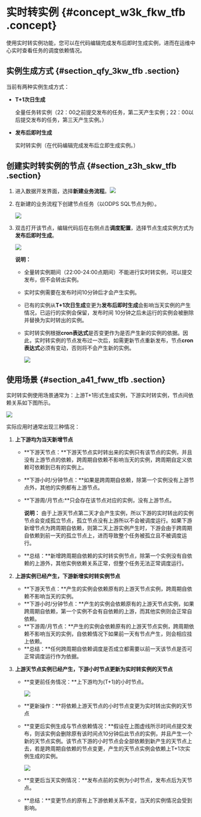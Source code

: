 # 实时转实例 {#concept_w3k_fkw_tfb .concept}

使用实时转实例功能，您可以在代码编辑完成发布后即时生成实例，进而在运维中心实时查看任务的调度依赖情况。

## 实例生成方式 {#section_qfy_3kw_tfb .section}

当前有两种实例生成方式：

-   **T+1次日生成**

    全量任务转实例（22：00之前提交发布的任务，第二天产生实例；22：00以后提交发布的任务，第三天产生实例。）

-   **发布后即时生成**

    实时转实例（在代码编辑完成发布后立即生成实例。）


## 创建实时转实例的节点 {#section_z3h_skw_tfb .section}

1.  进入数据开发界面，选择**新建业务流程**。![](http://static-aliyun-doc.oss-cn-hangzhou.aliyuncs.com/assets/img/62003/154202317431405_zh-CN.png)
2.  在新建的业务流程下创建节点任务（以ODPS SQL节点为例）。

    ![](http://static-aliyun-doc.oss-cn-hangzhou.aliyuncs.com/assets/img/62003/154202317431406_zh-CN.png)

3.  双击打开该节点，编辑代码后在右侧点击**调度配置**，选择节点生成实例方式为**发布后即时生成**。

    ![](http://static-aliyun-doc.oss-cn-hangzhou.aliyuncs.com/assets/img/62003/154202317431416_zh-CN.png)

    **说明：** 

    -   全量转实例期间（22:00-24:00点期间）不能进行实时转实例，可以提交发布，但不会转出实例。
    -   实时实例需要在发布时间10分钟后才会产生实例。
    -   已有的实例从**T+1次日生成**变更为**发布后即时生成**会影响当天实例的产生情况，已运行的实例会保留，发布时间 10分钟之后未运行的实例会被删除并替换为实时转出的实例。
    -   实时转实例根据**cron表达式**是否变更作为是否产生新的实例的依据。因此，实时转实例的节点发布过一次后，如需更新节点重新发布，节点**cron表达式**必须有变动，否则将不会产生新的实例。

        ![](http://static-aliyun-doc.oss-cn-hangzhou.aliyuncs.com/assets/img/62003/154202317431427_zh-CN.png)


## 使用场景 {#section_a41_fww_tfb .section}

实时转实例使用场景通常为：上游T+1形式生成实例，下游实时转实例，节点间依赖关系如下图所示。

![](http://static-aliyun-doc.oss-cn-hangzhou.aliyuncs.com/assets/img/62003/154202317431417_zh-CN.png)

实际应用时通常出现三种情况：

1.  **上下游均为当天新增节点**

    -   **下游天节点：**下游天节点实时转出来的实例只有该节点的实例，并且没有上游节点的依赖，跨周期自依赖不影响当天的实例，跨周期自定义依赖可依赖到已有的实例上。
    -   **下游小时/分钟节点：**如果是跨周期自依赖，除第一个实例没有上游节点外，其他的实例都有上游节点。
    -   **下游周/月节点:**只会存在该节点对应的实例，没有上游节点。

        **说明：** 由于上游天节点第二天才会产生实例，所以下游的实时转出的实例节点会变成孤立节点，孤立节点没有上游所以不会被调度运行。如果下游新增节点为跨周期自依赖，则第二天上游实例产生时，下游会由于跨周期自依赖到前一天的孤立节点上，进而导致整个任务被孤立且不被调度运行。

    -   **总结：**新增跨周期自依赖的实时转实例节点，除第一个实例没有自依赖的上游外，其他实例依赖关系正常，但整个任务无法正常调度运行。
2.  **上游实例已经产生，下游新增实时转实例节点**
    -   **下游天节点：**产生的实例会依赖原有的上游天节点实例，跨周期自依赖不影响当天的实例。
    -   **下游小时/分钟节点：**产生的实例会依赖原有的上游天节点实例，如果跨周期自依赖，第一个实例不会有自依赖的上游，而其他实例则会正常自依赖。
    -   **下游周/月节点：**产生的实例会依赖原有的上游天节点实例，跨周期依赖不影响当天的实例，自依赖情况下如果前一天有节点产生，则会相应挂上依赖。
    -   **总结：**任何跨周期自依赖调度是否成立都需要以前一天该节点是否可正常调度运行作为依据。
3.  **上游天节点实例已经产生，下游小时节点更新为实时转实例的天节点**
    -   **变更前任务情况：**上下游均为\(T+1\)的小时节点。

        ![](http://static-aliyun-doc.oss-cn-hangzhou.aliyuncs.com/assets/img/62003/154202317431422_zh-CN.png)

    -   **更新操作：**将依赖上游天节点的小时节点变更为实时转出实例的天节点
    -   **变更后实例生成与节点依赖情况：**假设在上图虚线所示时间点提交发布，则该实例会删除原有该时间点10分钟后此节点的实例，并且产生一个新的天节点实例。该节点下游的小时节点会全部依赖到新产生的天节点上去，若是跨周期自依赖的节点变更，产生的天节点实例会依赖上T+1次实例生成的实例。

        ![](http://static-aliyun-doc.oss-cn-hangzhou.aliyuncs.com/assets/img/62003/154202317431425_zh-CN.png)

    -   **变更后当天实例情况：**发布点前的实例为小时节点，发布点后为天节点。
    -   **总结：**变更节点的原有上下游依赖关系不变，当天的实例情况会受到影响。

